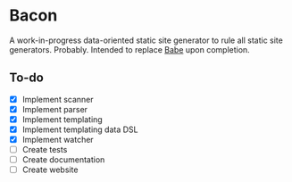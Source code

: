 # Bacon

A work-in-progress data-oriented static site generator to rule all static site
generators. Probably. Intended to replace
[Babe](https://github.com/askonomm/babe) upon completion.

## To-do

- [x] Implement scanner
- [x] Implement parser
- [x] Implement templating
- [x] Implement templating data DSL
- [x] Implement watcher
- [ ] Create tests
- [ ] Create documentation
- [ ] Create website
